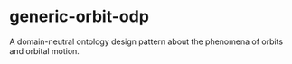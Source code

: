 # generic-orbit-odp
A domain-neutral ontology design pattern about the phenomena of orbits and orbital motion.
